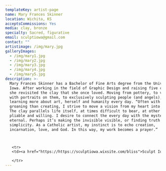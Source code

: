 ```yaml
---
templateKey: artist-page
name: Mary Frances Skinner
location: Wichita, KS
acceptsCommissions: Yes
media: clay, bronze
specialty: Sacred, figurative
email: sculptiowa@gmail.com
contact: ""
artistimage: /img/mary.jpg
galleryImages:
  - /img/mary1.jpg
  - /img/mary2.jpg
  - /img/mary3.jpg
  - /img/mary4.jpg
  - /img/mary5.jpg
description: >-
  Mary Frances Skinner has a Bachelor of Fine Arts degree from the University of
  Iowa. After working in the field of Graphic Design and raising five children,
  she revisited the clay that she once loved. Moving from pottery, to vessels
  with portraits on them, to exclusively sculpting people (and angels), she is
  learning more about art, herself and humanity every day. “Often with more
  groaning than creating, I strive to move a vision from my heart into the clay.
  The clay parallels life itself, at times difficult to bear, at other times,
  pliable and willing. I desire to connect the every day with the mystery of the
  eternal. Perhaps it’s making the invisible visible, or finding truth in
  simplicity. As a Catholic artist, my instinct is to echo creation,
  incarnation, love, and God. In this way, my work becomes a prayer.”



   <tr>  
   <td><a href="https://https://sculptiowa.wixsite.com/bliss">Sculpt Iowa</a></td>

   </tr>
---
```

